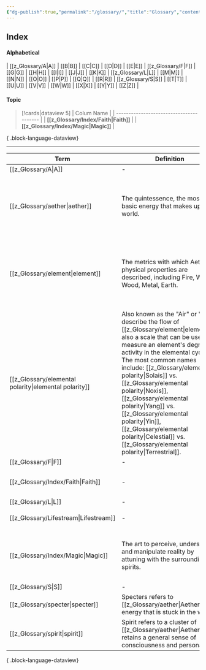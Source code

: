 ```yaml
---
{"dg-publish":true,"permalink":"/glossary/","title":"Glossary","contentClasses":"h-line hr-no-icon","dgShowInlineTitle":true,"noteIcon":null}
---
```


## Index
#### Alphabetical
| [[z_Glossary/A\|A]] | [[B\|B]] | [[C\|C]] | [[D\|D]] | [[E\|E]] | [[z_Glossary/F\|F]] | [[G\|G]] | [[H\|H]] | [[I\|I]] | [[J\|J]] | [[K\|K]] | [[z_Glossary/L\|L]] | [[M\|M]] | [[N\|N]] | [[O\|O]] | [[P\|P]] | [[Q\|Q]] | [[R\|R]] | [[z_Glossary/S\|S]] | [[T\|T]] | [[U\|U]] | [[V\|V]] | [[W\|W]] | [[X\|X]] | [[Y\|Y]] | [[Z\|Z]] |
#### Topic
>[!cards|dataview 5]
> | Colum Name                               |
> | ---------------------------------------- |
> | **[[z_Glossary/Index/Faith\|Faith]]** |
> | **[[z_Glossary/Index/Magic\|Magic]]** |
> 
{ .block-language-dataview}




---

| Term                                                     | Definition                                                                                                                                                                                                                                                                                                                                                                                                     | Topic                                                                                                 | Related                                                                                                                                                                                                     | Aliases                                                                                                                                                                  |
| -------------------------------------------------------- | -------------------------------------------------------------------------------------------------------------------------------------------------------------------------------------------------------------------------------------------------------------------------------------------------------------------------------------------------------------------------------------------------------------- | ----------------------------------------------------------------------------------------------------- | ----------------------------------------------------------------------------------------------------------------------------------------------------------------------------------------------------------- | ------------------------------------------------------------------------------------------------------------------------------------------------------------------------ |
| [[z_Glossary/A\|A]]                                   | \-                                                                                                                                                                                                                                                                                                                                                                                                             | \-                                                                                                    | <ul></ul>                                                                                                                                                                                                   | \-                                                                                                                                                                       |
| [[z_Glossary/aether\|aether]]                         | The quintessence, the most basic energy that makes up the world.                                                                                                                                                                                                                                                                                                                                               | <ul><li>[[z_Glossary/Index/Faith.md\\|Faith]]</li><li>[[z_Glossary/Index/Magic.md\\|Magic]]</li></ul> | <ul><li>[[z_Glossary/element.md\\|element]]</li><li>[[z_Glossary/Lifestream.md\\|Lifestream]]</li><li>[[z_Glossary/spirit.md\\|spirit]]</li></ul>                                                           | aether, aether energy, energy, spiritual energy, spirit energy, quintessence, Qi, Prana                                                                                  |
| [[z_Glossary/element\|element]]                       | The metrics with which Aether's physical properties are described, including Fire, Water, Wood, Metal, Earth.                                                                                                                                                                                                                                                                                                  | <ul><li>[[z_Glossary/Index/Magic.md\\|Magic]]</li></ul>                                               | <ul><li>[[z_Glossary/aether.md\\|aether]]</li><li>[[z_Glossary/elemental polarity.md\\|elemental polarity]]</li></ul>                                                                                       | elemental alignment, elemental, elements, elemental damage, aether alignment, alignment                                                                                  |
| [[z_Glossary/elemental polarity\|elemental polarity]] | Also known as the "Air" or "Qi", describe the flow of [[z_Glossary/element\|element]]s, also a scale that can be used to measure an element's degree of activity in the elemental cycle. The most common names include: [[z_Glossary/elemental polarity\|Solais]] vs. [[z_Glossary/elemental polarity\|Noxis]], [[z_Glossary/elemental polarity\|Yang]] vs. [[z_Glossary/elemental polarity\|Yin]], [[z_Glossary/elemental polarity\|Celestial]] vs. [[z_Glossary/elemental polarity\|Terrestrial]]. | <ul><li>[[z_Glossary/Index/Magic.md\\|Magic]]</li></ul>                                               | <ul><li>[[z_Glossary/element.md\\|element]]</li></ul>                                                                                                                                                       | elemental duality, polarity, duality, polar alignment, elemental polarity, Solais, Noxis, Yin, Yang, Celestial, Terrestrial, elemental cycle, cycle of elements, Air, Qi |
| [[z_Glossary/F\|F]]                                   | \-                                                                                                                                                                                                                                                                                                                                                                                                             | \-                                                                                                    | <ul></ul>                                                                                                                                                                                                   | \-                                                                                                                                                                       |
| [[z_Glossary/Index/Faith\|Faith]]                     | \-                                                                                                                                                                                                                                                                                                                                                                                                             | \-                                                                                                    | <ul><li>[[z_Glossary/aether.md\\|aether]]</li><li>[[z_Glossary/spirit.md\\|spirit]]</li></ul>                                                                                                               | \-                                                                                                                                                                       |
| [[z_Glossary/L\|L]]                                   | \-                                                                                                                                                                                                                                                                                                                                                                                                             | \-                                                                                                    | <ul></ul>                                                                                                                                                                                                   | \-                                                                                                                                                                       |
| [[z_Glossary/Lifestream\|Lifestream]]                 | \-                                                                                                                                                                                                                                                                                                                                                                                                             | <ul><li>\-</li></ul>                                                                                  | <ul><li>[[z_Glossary/aether.md\\|aether]]</li></ul>                                                                                                                                                         | \-                                                                                                                                                                       |
| [[z_Glossary/Index/Magic\|Magic]]                     | The art to perceive, understand, and manipulate reality by attuning with the surrounding spirits.                                                                                                                                                                                                                                                                                                              | \-                                                                                                    | <ul><li>[[z_Glossary/aether.md\\|aether]]</li><li>[[z_Glossary/element.md\\|element]]</li><li>[[z_Glossary/elemental polarity.md\\|elemental polarity]]</li><li>[[z_Glossary/spirit.md\\|spirit]]</li></ul> | magic                                                                                                                                                                    |
| [[z_Glossary/S\|S]]                                   | \-                                                                                                                                                                                                                                                                                                                                                                                                             | \-                                                                                                    | <ul></ul>                                                                                                                                                                                                   | \-                                                                                                                                                                       |
| [[z_Glossary/specter\|specter]]                       | Specters refers to [[z_Glossary/aether\|Aether]] energy that is stuck in the world                                                                                                                                                                                                                                                                                                                                                | <ul><li>\-</li></ul>                                                                                  | <ul></ul>                                                                                                                                                                                                   | \-                                                                                                                                                                       |
| [[z_Glossary/spirit\|spirit]]                         | Spirit refers to a cluster of [[z_Glossary/aether\|Aether]] that retains a general sense of consciousness and personality.                                                                                                                                                                                                                                                                                                        | <ul><li>[[z_Glossary/Index/Faith.md\\|Faith]]</li><li>[[z_Glossary/Index/Magic.md\\|Magic]]</li></ul> | <ul><li>[[z_Glossary/aether.md\\|aether]]</li></ul>                                                                                                                                                         | spirit                                                                                                                                                                   |

{ .block-language-dataview}


